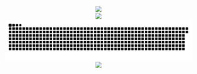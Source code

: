 <!--
**Mushi0/Mushi0** is a ✨ _special_ ✨ repository because its `README.md` (this file) appears on your GitHub profile.

Here are some ideas to get you started:

- 🔭 I’m currently working on ...
- 🌱 I’m currently learning ...
- 👯 I’m looking to collaborate on ...
- 🤔 I’m looking for help with ...
- 💬 Ask me about ...
- 📫 How to reach me: ...
- 😄 Pronouns: ...
- ⚡ Fun fact: ...
-->

<!-- Stats -->
<div align="center">
  <img src="https://github-readme-stats.vercel.app/api?username=Mushi0&hide_title=false&hide_rank=true&show_icons=true&theme=aura&include_all_commits=true&count_private=true&disable_animations=false&locale=en&hide_border=true&order=1" width="40%" /> </br>
  <img src="https://github-readme-streak-stats.herokuapp.com/?user=Mushi0&locale=en&mode=daily&theme=aura&hide_border=true&border_radius=5&order=2" width="50%" /> </br>
</div>

<!-- snake -->
<picture>
  <source media="(prefers-color-scheme: dark)" srcset="https://github.com/Mushi0/Mushi0/blob/output/github-snake-dark.svg" />
  <source media="(prefers-color-scheme: light)" srcset="https://github.com/Mushi0/Mushi0/blob/output/github-snake.svg" />
  <img alt="github-snake" src="github-snake.svg" />
</picture>


<!-- Tech Stack -->
<div align="center">
  <img src="https://skillicons.dev/icons?i=github,linux,vscode,py,cpp,matlab,r,julia,html,raspberrypi"/> </br>
</div>
